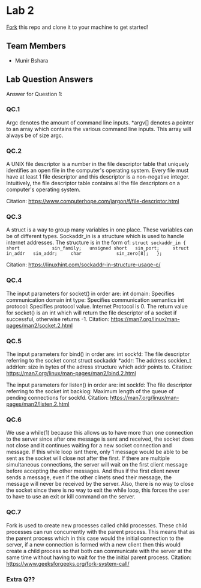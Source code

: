# Lab 2
[Fork](https://docs.github.com/en/get-started/quickstart/fork-a-repo) this repo and clone it to your machine to get started!

## Team Members
- Munir Bshara

## Lab Question Answers

Answer for Question 1: 




### QC.1

Argc denotes the amount of command line inputs. *argv[] denotes a pointer to an array which contains the various command line inputs. This array will always be of size argc.

### QC.2

A UNIX file descriptor is a number in the file descriptor table that uniquely identifies an open file in the computer's operating system. Every file must have at least 1 file descriptor and this descriptor is a non-negative integer. Intuitively, the file descriptor table contains all the file descriptors on a computer's operating system.

Citation: https://www.computerhope.com/jargon/f/file-descriptor.html

### QC.3

A struct is a way to group many variables in one place. These variables can be of different types. Sockaddr_in is a structure which is used to handle internet addresses. The structure is in the form of:
`
struct sockaddr_in {
	short            sin_family;  
	unsigned short   sin_port;    
	struct in_addr   sin_addr;    
	char             sin_zero[8];  
};
`

Citation: https://linuxhint.com/sockaddr-in-structure-usage-c/

### QC.4
The input parameters for socket() in order are:
	int domain: Specifies communication domain
	int type: Specifies communication semantics
	int protocol: Specifies protocol value. Internet Protocol is 0.
The return value for socket() is an int which will return the file descriptor of a socket if successful, otherwise returns -1.
Citation: https://man7.org/linux/man-pages/man2/socket.2.html

### QC.5
The input parameters for bind() in order are:
	int sockfd: The file descriptor referring to the socket
	const struct sockaddr *addr: The address
	socklen_t addrlen: size in bytes of the adress structure which addr points to.
Citation: https://man7.org/linux/man-pages/man2/bind.2.html
	
The input parameters for listen() in order are:
	int sockfd: The file descriptor referring to the socket
	int backlog: Maximum length of the queue of pending connections for sockfd.
Citation: https://man7.org/linux/man-pages/man2/listen.2.html

### QC.6

We use a while(1) because this allows us to have more than one connection to the server since after one message is sent and received, the socket does not close and it continues waiting for a new socket connection and message. If this while loop isnt there, only 1 message would be able to be sent as the socket will close not after the first.
If there are multiple simultaneous connections, the server will wait on the first client message before accepting the other messages. And thus if the first client never sends a message, even if the other clinets sned their message, the message will never be received by the server. Also, there is no way to close the socket since there is no way to exit the while loop, this forces the user to have to use an exit or kill command on the server.

### QC.7
Fork is used to create new processes called child processes. These child processes can run concurrently with the parent process. This means that as the parent process which in this case would the initial connection to the server, if a new connection is formed with a new client then this would create a child process so that both can communicate with the server at the same time without having to wait for the the initial parent process.
Citation: https://www.geeksforgeeks.org/fork-system-call/

### Extra Q??
